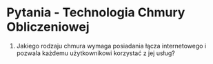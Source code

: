 # Pytania - Technologia Chmury Obliczeniowej

1. Jakiego rodzaju chmura wymaga posiadania łącza internetowego i pozwala
każdemu użytkownikowi korzystać z jej usług?